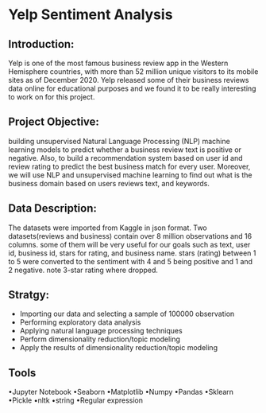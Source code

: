 # Yelp Sentiment Analysis

## Introduction:

Yelp is one of the most famous business review app in the Western Hemisphere countries, with more than 52 million unique visitors to its mobile sites as of December 2020. Yelp released some of their business reviews data online for educational purposes and we found it to be really interesting to work on for this project. 

## Project Objective:

building unsupervised Natural Language Processing (NLP) machine learning models to predict whether a business review text is positive or negative. Also, to build a recommendation system based on user id and review rating to predict the best business match for every user. Moreover, we will use NLP and unsupervised machine learning to find out what is the business domain based on users reviews text, and keywords.

## Data Description:

The datasets were imported from Kaggle in json format. Two datasets(reviews and business) contain over 8 million observations and 16 columns. some of them will be very useful for our goals such as text, user id, business id, stars for rating, and business name. stars (rating) between 1 to 5 were converted to the sentiment with 4 and 5 being positive and 1 and 2 negative. note 3-star rating where dropped.

## Stratgy:

-	Importing our data and selecting a sample of 100000 observation
-	Performing exploratory data analysis
-	Applying natural language processing techniques
-	Perform dimensionality reduction/topic modeling
-	Apply the results of dimensionality reduction/topic modeling

## Tools
•Jupyter Notebook •Seaborn •Matplotlib •Numpy •Pandas •Sklearn •Pickle •nltk •string •Regular expression
